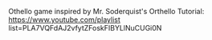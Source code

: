 Othello game inspired by Mr. Soderquist's Orthello Tutorial: https://www.youtube.com/playlist list=PLA7VQFdAJ2vfytZFoskFIBYLlNuCUGi0N


